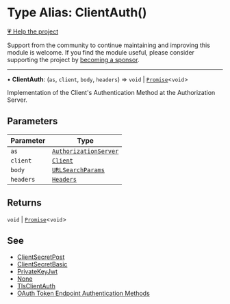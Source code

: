 # Type Alias: ClientAuth()

[💗 Help the project](https://github.com/sponsors/panva)

Support from the community to continue maintaining and improving this module is welcome. If you find the module useful, please consider supporting the project by [becoming a sponsor](https://github.com/sponsors/panva).

***

• **ClientAuth**: (`as`, `client`, `body`, `headers`) => `void` \| [`Promise`](https://developer.mozilla.org/docs/Web/JavaScript/Reference/Global_Objects/Promise)\<`void`\>

Implementation of the Client's Authentication Method at the Authorization Server.

## Parameters

| Parameter | Type |
| ------ | ------ |
| `as` | [`AuthorizationServer`](../interfaces/AuthorizationServer.md) |
| `client` | [`Client`](../interfaces/Client.md) |
| `body` | [`URLSearchParams`](https://developer.mozilla.org/docs/Web/API/URLSearchParams) |
| `headers` | [`Headers`](https://developer.mozilla.org/docs/Web/API/Headers) |

## Returns

`void` \| [`Promise`](https://developer.mozilla.org/docs/Web/JavaScript/Reference/Global_Objects/Promise)\<`void`\>

## See

 - [ClientSecretPost](../functions/ClientSecretPost.md)
 - [ClientSecretBasic](../functions/ClientSecretBasic.md)
 - [PrivateKeyJwt](../functions/PrivateKeyJwt.md)
 - [None](../functions/None.md)
 - [TlsClientAuth](../functions/TlsClientAuth.md)
 - [OAuth Token Endpoint Authentication Methods](https://www.iana.org/assignments/oauth-parameters/oauth-parameters.xhtml#token-endpoint-auth-method)
